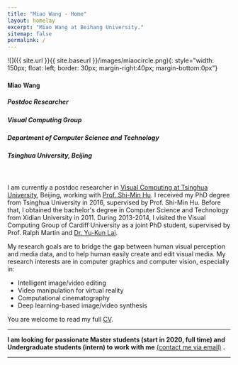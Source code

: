 ```yaml
---
title: "Miao Wang - Home"
layout: homelay
excerpt: "Miao Wang at Beihang University."
sitemap: false
permalink: /
---
```


<!-- <center>
<figure>
    
  <img src="{{ site.url }}{{ site.baseurl }}/images/miaocircle.png" style="width: 180px">

</figure>
</center>
<br/> -->

<!-- ***
**I will join the Key State Laboratory of Virtual Reality and Systems, Beihang University in Oct. 2018.**

*** -->

![]({{ site.url }}{{ site.baseurl }}/images/miaocircle.png){: style="width: 150px; float: left; border: 30px; margin-right:40px; margin-bottom:0px"}

<!-- ###  **Miao Wang** -->

<div><h4 style="font-family: Helvetica Neue,Source Sans Pro,Arial"><b>Miao Wang</b></h4></div>

##### *Postdoc Researcher*

##### *Visual Computing Group*

##### *Department of Computer Science and Technology*

##### *Tsinghua University, Beijing*

<!-- ##### *Assistant Professor*

##### *Visual Computing Group*

##### *Key State Laboratory of Virtual Reality and Systems*

##### *Beihang University* -->

<br>

I am currently a postdoc researcher in [Visual Computing at Tsinghua University](http://cg.cs.tsinghua.edu.cn), Beijing, working with [Prof. Shi-Min Hu](http://cg.cs.tsinghua.edu.cn/prof_hu.htm). I received my PhD degree from Tsinghua University in 2016, supervised by Prof. Shi-Min Hu. Before that, I obtained the bachelor's degree in Computer Science and Technology from Xidian University in 2011. During 2013-2014, I visited the Visual Computing Group of Cardiff University as a joint PhD student, supervised by Prof. Ralph Martin and [Dr. Yu-Kun Lai](https://users.cs.cf.ac.uk/Yukun.Lai/).

My research goals are to bridge the gap between human visual perception and media data, and to help human easily create and edit visual media. My research interests are in computer graphics and computer vision, especially in:

* Intelligent image/video editing
* Video manipulation for virtual reality
* Computational cinematography
* Deep learning-based image/video synthesis

You are welcome to read my full [CV](http://miaowang.me/CV.pdf).



***
**I am looking for passionate Master students (start in 2020, full time) and Undergraduate students (intern) to work with me** [(contact me via email)](mailto:miaowang.me@gmail.com) **.**

***






<!-- **I am looking for passionate Master students (full time) and Undergraduate students (intern) to work with me** [(more info)]({{ site.url }}{{ site.baseurl }}/vacancies) **!** -->
 
 


<!-- <figure class="fourth">
  <img src="{{ site.url }}{{ site.baseurl }}/images/logopic/Logo_Leiden.jpg" style="width: 210px">
  <img src="{{ site.url }}{{ site.baseurl }}/images/logopic/Logo_Nanofront.jpg" style="width: 110px">
  <img src="{{ site.url }}{{ site.baseurl }}/images/logopic/Logo_NWO.jpg" style="width: 120px">
  <img src="{{ site.url }}{{ site.baseurl }}/images/logopic/Logo_ERC.jpg" style="width: 110px">
</figure>
 -->





